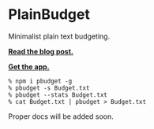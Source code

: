 # PlainBudget

Minimalist plain text budgeting.

[**Read the blog post.**](https://hire.jonasgalvez.com.br/2025/may/8/plainbudget)

[**Get the app.**](https://plainbudget.com/)

```
% npm i pbudget -g
% pbudget -s Budget.txt
% pbudget --stats Budget.txt
% cat Budget.txt | pbudget > Budget.txt
```

Proper docs will be added soon.
